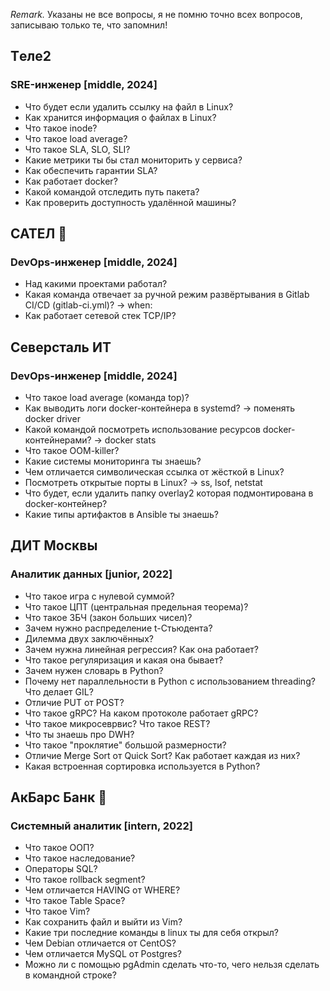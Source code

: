 *Remark.* Указаны не все вопросы, я не помню точно всех вопросов, записываю только те, что запомнил!

## Tеле2

### SRE-инженер [middle, 2024]
- Что будет если удалить ссылку на файл в Linux?
- Как хранится информация о файлах в Linux?
- Что такое inode?
- Что такое load average?
- Что такое SLA, SLO, SLI?
- Какие метрики ты бы стал мониторить у сервиса?
- Как обеспечить гарантии SLA?
- Как работает docker?
- Какой командой отследить путь пакета?
- Как проверить доступность удалённой машины?

## САТЕЛ :triangular_flag_on_post:

### DevOps-инженер [middle, 2024]
- Над какими проектами работал?
- Какая команда отвечает за ручной режим развёртывания в Gitlab CI/CD (gitlab-ci.yml)? -> when:
- Как работает сетевой стек TCP/IP?

## Северсталь ИТ 

### DevOps-инженер [middle, 2024]
- Что такое load average (команда top)?
- Как выводить логи docker-контейнера в systemd? -> поменять docker driver
- Какой командой посмотреть использование ресурсов docker-контейнерами? -> docker stats
- Что такое OOM-killer?
- Какие системы мониторинга ты знаешь?
- Чем отличается символическая ссылка от жёсткой в Linux?
- Посмотреть открытые порты в Linux? -> ss, lsof, netstat
- Что будет, если удалить папку overlay2 которая подмонтирована в docker-контейнер?
- Какие типы артифактов в Ansible ты знаешь?

## ДИТ Москвы

### Аналитик данных [junior, 2022]
- Что такое игра с нулевой суммой?
- Что такое ЦПТ (центральная предельная теорема)?
- Что такое ЗБЧ (закон больших чисел)?
- Зачем нужно распределение t-Стьюдента?
- Дилемма двух заключённых?
- Зачем нужна линейная регрессия? Как она работает?
- Что такое регуляризация и какая она бывает?
- Зачем нужен словарь в Python?
- Почему нет параллельности в Python с использованием threading? Что делает GIL?
- Отличие PUT от POST?
- Что такое gRPC? На каком протоколе работает gRPC?
- Что такое микросеврвис? Что такое REST?
- Что ты знаешь про DWH?
- Что такое "проклятие" большой размерности?
- Отличие Merge Sort от Quick Sort? Как работает каждая из них?
- Какая встроенная сортировка используется в Python?

## AкБарс Банк :triangular_flag_on_post:

### Системный аналитик [intern, 2022]
- Что такое ООП?
- Что такое наследование?
- Операторы SQL?
- Что такое rollback segment?
- Чем отличается HAVING от WHERE?
- Что такое Table Space?
- Что такое Vim?
- Как сохранить файл и выйти из Vim?
- Какие три последние команды в linux ты для себя открыл?
- Чем Debian отличается от CentOS?
- Чем отличается MySQL от Postgres?
- Можно ли с помощью pgAdmin сделать что-то, чего нельзя сделать в командной строке?
